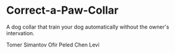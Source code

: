# Correct-a-Paw-Collar

A dog collar that train your dog automatically without the owner's intervation.

Tomer Simantov
Ofir Peled
Chen Levi

